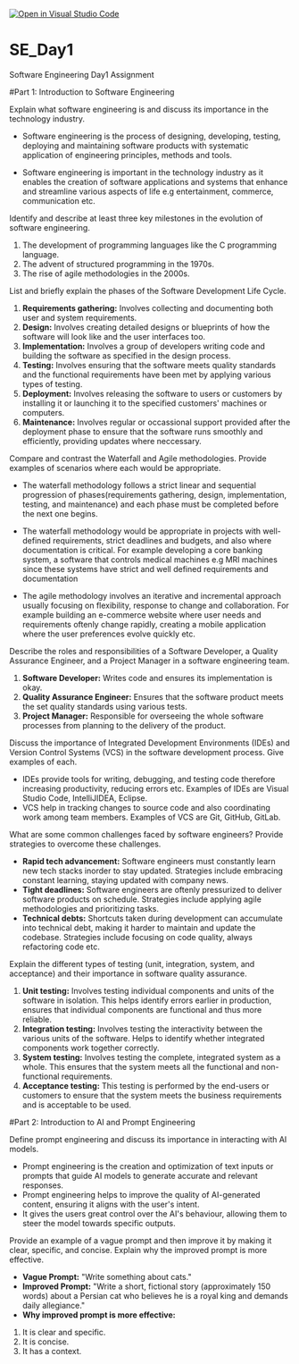 [![Open in Visual Studio Code](https://classroom.github.com/assets/open-in-vscode-2e0aaae1b6195c2367325f4f02e2d04e9abb55f0b24a779b69b11b9e10269abc.svg)](https://classroom.github.com/online_ide?assignment_repo_id=18392597&assignment_repo_type=AssignmentRepo)
# SE_Day1
Software Engineering Day1 Assignment

#Part 1: Introduction to Software Engineering

Explain what software engineering is and discuss its importance in the technology industry.
- Software engineering is the process of designing, developing, testing, deploying and maintaining software products with systematic application of engineering principles, methods and tools.

- Software engineering is important in the technology industry as it enables the creation of software applications and systems that enhance and streamline various aspects of life e.g entertainment, commerce, communication etc.


Identify and describe at least three key milestones in the evolution of software engineering.
1. The development of programming languages like the C programming language.
2. The advent of structured programming in the 1970s.
3. The rise of agile methodologies in the 2000s. 

List and briefly explain the phases of the Software Development Life Cycle.
1. **Requirements gathering:** Involves collecting and documenting both user and system requirements.
2. **Design:** Involves creating detailed designs or blueprints of how the software will look like and the user interfaces too.
3. **Implementation:** Involves a group of developers writing code and building the software as specified in the design process.
4. **Testing:** Involves ensuring that the software meets quality standards and the functional requirements have been met by applying various types of testing.
5. **Deployment:** Involves releasing the software to users or customers by installing it or launching it to the specified customers' machines or computers.
6. **Maintenance:** Involves regular or occassional support provided after the deployment phase to ensure that the software runs smoothly and efficiently, providing updates where neccessary.


Compare and contrast the Waterfall and Agile methodologies. Provide examples of scenarios where each would be appropriate.
- The waterfall methodology follows a strict linear and sequential progression of phases(requirements gathering, design, implementation, testing, and maintenance) and each phase must be completed before the next one begins.
- The waterfall methodology would be appropriate in projects with well-defined requirements, strict deadlines and budgets, and also where documentation is critical. For example developing a core banking system, a software that controls medical machines e.g MRI machines since these systems have strict and well defined requirements and documentation

- The agile methodology involves an iterative and incremental approach usually focusing on flexibility, response to change and collaboration. For example building an e-commerce website where user needs and requirements oftenly change rapidly, creating a mobile application where the user preferences evolve quickly etc.


Describe the roles and responsibilities of a Software Developer, a Quality Assurance Engineer, and a Project Manager in a software engineering team.
1. **Software Developer:** Writes code and ensures its implementation is okay.
2. **Quality Assurance Engineer:** Ensures that the software product meets the set quality standards using various tests.
3. **Project Manager:** Responsible for overseeing the whole software processes from planning to the delivery of the product.


Discuss the importance of Integrated Development Environments (IDEs) and Version Control Systems (VCS) in the software development process. Give examples of each.
- IDEs provide tools for writing, debugging, and testing code therefore increasing productivity, reducing errors etc. Examples of IDEs are Visual Studio Code, IntelliJIDEA, Eclipse.
- VCS help in tracking changes to source code and also coordinating work among team members. Examples of VCS are Git, GitHub, GitLab.


What are some common challenges faced by software engineers? Provide strategies to overcome these challenges.
- **Rapid tech advancement:** Software engineers must constantly learn new tech stacks inorder to stay updated. Strategies include embracing constant learning, staying updated with company news.
- **Tight deadlines:** Software engineers are oftenly pressurized to deliver software products on schedule. Strategies include applying agile methodologies and prioritizing tasks.
- **Technical debts:** Shortcuts taken during development can accumulate into technical debt, making it harder to maintain and update the codebase. Strategies include focusing on code quality, always refactoring code etc.


Explain the different types of testing (unit, integration, system, and acceptance) and their importance in software quality assurance.
1. **Unit testing:** Involves testing individual components and units of the software in isolation. This helps identify errors earlier in production, ensures that individual components are functional and thus more reliable.
2. **Integration testing:** Involves testing the interactivity between the various units of the software. Helps to identify whether integrated components work together correctly.
3. **System testing:** Involves testing the complete, integrated system as a whole. This ensures that the system meets all the functional and non-functional requirements.
4. **Acceptance testing:** This testing is performed by the end-users or customers to ensure that the system meets the business requirements and is acceptable to be used.


#Part 2: Introduction to AI and Prompt Engineering


Define prompt engineering and discuss its importance in interacting with AI models.
- Prompt engineering is the creation and optimization of text inputs or prompts that guide AI models to generate accurate and relevant responses.
- Prompt engineering helps to improve the quality of AI-generated content, ensuring it aligns with the user's intent.
- It gives the users great control over the AI's behaviour, allowing them to steer the model towards specific outputs.


Provide an example of a vague prompt and then improve it by making it clear, specific, and concise. Explain why the improved prompt is more effective.
- **Vague Prompt:** "Write something about cats."
- **Improved Prompt:** "Write a short, fictional story (approximately 150 words) about a Persian cat who believes he is a royal king and demands daily allegiance."
- **Why improved prompt is more effective:**
1. It is clear and specific.
2. It is concise.
3. It has a context.

